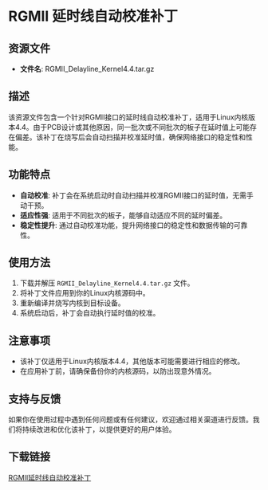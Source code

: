 # RGMII 延时线自动校准补丁

## 资源文件
- **文件名**: RGMII_Delayline_Kernel4.4.tar.gz

## 描述
该资源文件包含一个针对RGMII接口的延时线自动校准补丁，适用于Linux内核版本4.4。由于PCB设计或其他原因，同一批次或不同批次的板子在延时值上可能存在偏差。该补丁在烧写后会自动扫描并校准延时值，确保网络接口的稳定性和性能。

## 功能特点
- **自动校准**: 补丁会在系统启动时自动扫描并校准RGMII接口的延时值，无需手动干预。
- **适应性强**: 适用于不同批次的板子，能够自动适应不同的延时偏差。
- **稳定性提升**: 通过自动校准功能，提升网络接口的稳定性和数据传输的可靠性。

## 使用方法
1. 下载并解压 `RGMII_Delayline_Kernel4.4.tar.gz` 文件。
2. 将补丁文件应用到你的Linux内核源码中。
3. 重新编译并烧写内核到目标设备。
4. 系统启动后，补丁会自动执行延时值的校准。

## 注意事项
- 该补丁仅适用于Linux内核版本4.4，其他版本可能需要进行相应的修改。
- 在应用补丁前，请确保备份你的内核源码，以防出现意外情况。

## 支持与反馈
如果你在使用过程中遇到任何问题或有任何建议，欢迎通过相关渠道进行反馈。我们将持续改进和优化该补丁，以提供更好的用户体验。

## 下载链接

[RGMII延时线自动校准补丁](https://pan.quark.cn/s/2442872a794a)